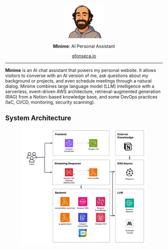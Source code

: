 <div align="center">

<picture>
  <source media="(prefers-color-scheme: light)" srcset="/img_1.png">
  <img alt="minime logo" src="/assets/minime.png" width="25%" height="25%">
</picture>

**Minime**: AI Personal Assistant
<p><a href="https://gfonseca.io"> gfonseca.io</a></p>
</div>

---

**Minime** is an AI chat assistant that powers my personal website. It allows visitors to
converse with an AI version of me, ask questions about my background or projects, and even schedule
meetings through a natural dialog. Minime combines large language model (LLM) intelligence with a serverless,
event-driven AWS architecture, retrieval-augmented generation (RAG) from a Notion-based knowledge base, and some
DevOps practices (IaC, CI/CD, monitoring, security scanning).

System Architecture
-------------------
<div align="center">

<picture>
  <source media="(prefers-color-scheme: light)" srcset="/img_1.png">
  <img alt="minime logo" src="/assets/diagram.png" width="80%" height="80%">
</picture>
</div>
